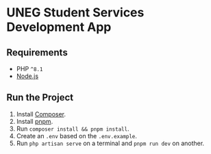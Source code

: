 # UNEG Student Services Development App

## Requirements

-   PHP `^8.1`
-   [Node.js](https://nodejs.org/es)

## Run the Project

1. Install [Composer](https://getcomposer.org/).
2. Install [pnpm](https://pnpm.io/).
3. Run `composer install && pnpm install`.
4. Create an `.env` based on the `.env.example`.
5. Run `php artisan serve` on a terminal and `pnpm run dev` on another.
